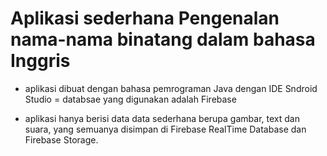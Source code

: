 # Aplikasi sederhana Pengenalan nama-nama binatang dalam bahasa Inggris

- aplikasi dibuat dengan bahasa pemrograman Java dengan IDE Sndroid Studio
= databsae yang digunakan adalah Firebase

- aplikasi hanya berisi data data sederhana berupa gambar, text dan suara, yang semuanya disimpan di Firebase RealTime Database dan Firebase Storage.

